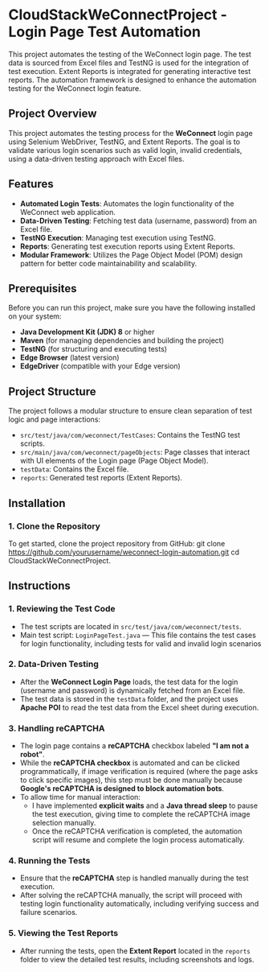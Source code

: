 # CloudStackWeConnectProject - Login Page Test Automation
This project automates the testing of the WeConnect login page. The test data is sourced from Excel files and TestNG is used for the integration of test execution. Extent Reports is integrated for generating interactive test reports. The automation framework is designed to enhance the automation testing for the WeConnect login feature.


## Project Overview
This project automates the testing process for the **WeConnect** login page using Selenium WebDriver, TestNG, and Extent Reports. The goal is to validate various login scenarios such as valid login, invalid credentials, using a data-driven testing approach with Excel files.

## Features
- **Automated Login Tests**: Automates the login functionality of the WeConnect web application.
- **Data-Driven Testing**: Fetching test data (username, password) from an Excel file.
- **TestNG Execution**: Managing test execution using TestNG.
- **Reports**: Generating test execution reports using Extent Reports.
- **Modular Framework**: Utilizes the Page Object Model (POM) design pattern for better code maintainability and scalability.

## Prerequisites
Before you can run this project, make sure you have the following installed on your system:
- **Java Development Kit (JDK) 8** or higher
- **Maven** (for managing dependencies and building the project)
- **TestNG** (for structuring and executing tests)
- **Edge Browser** (latest version)
- **EdgeDriver** (compatible with your Edge version)

## Project Structure
The project follows a modular structure to ensure clean separation of test logic and page interactions:
- `src/test/java/com/weconnect/TestCases`: Contains the TestNG test scripts.
- `src/main/java/com/weconnect/pageObjects`: Page classes that interact with UI elements of the Login page (Page Object Model).
- `testData`: Contains the Excel file.
- `reports`: Generated test reports (Extent Reports).

## Installation
### 1. Clone the Repository
To get started, clone the project repository from GitHub:
git clone https://github.com/yourusername/weconnect-login-automation.git
cd CloudStackWeConnectProject.

## Instructions

  ### 1. Reviewing the Test Code
  - The test scripts are located in `src/test/java/com/weconnect/tests`.
  - Main test script: `LoginPageTest.java` — This file contains the test cases for login functionality, including tests for valid and invalid login scenarios

  ### 2. Data-Driven Testing
  - After the **WeConnect Login Page** loads, the test data for the login (username and password) is dynamically fetched from an Excel file.
  - The test data is stored in the `testData` folder, and the project uses **Apache POI** to read the test data from the Excel sheet during execution.
  
  ### 3. Handling reCAPTCHA
  - The login page contains a **reCAPTCHA** checkbox labeled **"I am not a robot"**.
  - While the **reCAPTCHA checkbox** is automated and can be clicked programmatically, if image verification is required (where the page asks to click specific images), this step must be done manually because **Google's reCAPTCHA is designed to block automation bots**.
  - To allow time for manual interaction:
    - I have implemented **explicit waits** and a **Java thread sleep** to pause the test execution, giving time to complete the reCAPTCHA image selection manually.
    - Once the reCAPTCHA verification is completed, the automation script will resume and complete the login process automatically.
  
  ### 4. Running the Tests
  - Ensure that the **reCAPTCHA** step is handled manually during the test execution.
  - After solving the reCAPTCHA manually, the script will proceed with testing login functionality automatically, including verifying success and failure scenarios.
  
  ### 5. Viewing the Test Reports
  - After running the tests, open the **Extent Report** located in the `reports` folder to view the detailed test results, including screenshots and logs.





